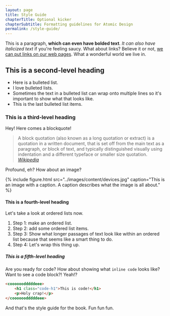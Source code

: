 ```yaml
---
layout: page
title: Style Guide
chapterTitle: Optional kicker
chapterSubtitle: Formatting guidelines for Atomic Design
permalink: /style-guide/
---
```


This is a paragraph, **which can even have bolded text**. _It can also have italicized text_ if you're feeling saucy. What about links? Believe it or not, [we can put links on our web pages](#). What a wonderful world we live in.

## This is a second-level heading

- Here is a bulleted list.
- I love bulleted lists.
- Sometimes the text in a bulleted list can wrap onto multiple lines so it's important to show what that looks like.
- This is the last bulleted list items.

### This is a third-level heading

Hey! Here comes a blockquote!

> A block quotation (also known as a long quotation or extract) is a quotation in a written document, that is set off from the main text as a paragraph, or block of text, and typically distinguished visually using indentation and a different typeface or smaller size quotation. <cite>[Wikipedia](https://en.wikipedia.org/wiki/Block_quotation)</cite>

Profound, eh? How about an image?

{% include figure.html src="../images/content/devices.jpg" caption="This is an image with a caption. A caption describes what the image is all about." %}

#### This is a fourth-level heading

Let's take a look at ordered lists now.

1. Step 1: make an ordered list.
2. Step 2: add some ordered list items.
3. Step 3: Show what longer passages of text look like within an ordered list because that seems like a smart thing to do.
4. Step 4: Let's wrap this thing up.

##### This is a fifth-level heading

Are you ready for code? How about showing what `inline code` looks like? Want to see a code block?! Yeah!?

````````html
<coooooodddddeee>
    <h1 class="code-h1">This is code!</h1>
    <p>Holy crap!</p>
</coooooodddddeee>
````````

And that's the style guide for the book. Fun fun fun.
